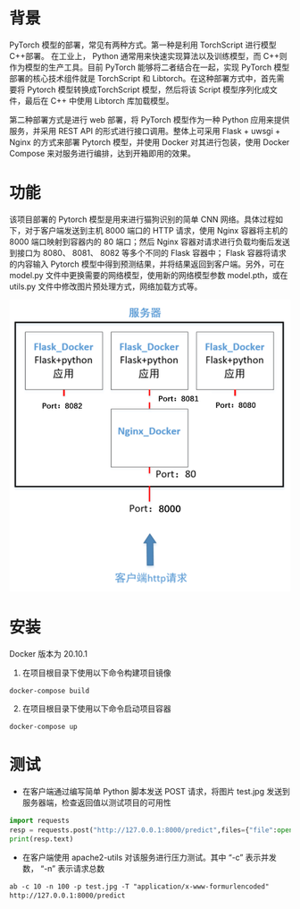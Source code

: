 # 背景
PyTorch 模型的部署，常见有两种方式。第一种是利用 TorchScript 进行模型C++部署。 在工业上， Python 通常用来快速实现算法以及训练模型，而 C++则作为模型的生产工具。目前 PyTorch 能够将二者结合在一起，实现 PyTorch 模型部署的核心技术组件就是 TorchScript 和 Libtorch。在这种部署方式中，首先需要将 Pytorch 模型转换成TorchScript 模型，然后将该 Script 模型序列化成文件，最后在 C++ 中使用 Libtorch 库加载模型。
 
第二种部署方式是进行 web 部署，将 PyTorch 模型作为一种 Python 应用来提供服务，并采用 REST API 的形式进行接口调用。整体上可采用 Flask + uwsgi + Nginx 的方式来部署 Pytorch 模型，并使用 Docker 对其进行包装，使用 Docker Compose 来对服务进行编排，达到开箱即用的效果。

# 功能
该项目部署的 Pytorch 模型是用来进行猫狗识别的简单 CNN 网络。具体过程如下，对于客户端发送到主机 8000 端口的 HTTP 请求，使用 Nginx 容器将主机的 8000 端口映射到容器内的 80 端口；然后 Nginx 容器对请求进行负载均衡后发送到接口为 8080、 8081、 8082 等多个不同的 Flask 容器中； Flask 容器将请求的内容输入 Pytorch 模型中得到预测结果，并将结果返回到客户端。另外，可在 model.py 文件中更换需要的网络模型，使用新的网络模型参数 model.pth，或在 utils.py 文件中修改图片预处理方式，网络加载方式等。

![flame](https://github.com/FlowerForAlgernon/pytorch_web_deployment/blob/main/pic/flame.png)

# 安装
Docker 版本为 20.10.1

1. 在项目根目录下使用以下命令构建项目镜像
```shell
docker-compose build
```

2. 在项目根目录下使用以下命令启动项目容器
```shell
docker-compose up
```

# 测试
+ 在客户端通过编写简单 Python 脚本发送 POST 请求，将图片 test.jpg 发送到服务器端，检查返回值以测试项目的可用性
```python
import requests
resp = requests.post("http://127.0.0.1:8000/predict",files={"file":open("test.jpg","rb")})
print(resp.text)
```

+ 在客户端使用 apache2-utils 对该服务进行压力测试。其中 “-c” 表示并发数， “-n” 表示请求总数
```shell
ab -c 10 -n 100 -p test.jpg -T "application/x-www-formurlencoded" http://127.0.0.1:8000/predict
```
